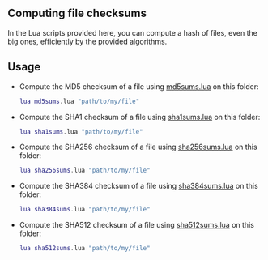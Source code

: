 ## Computing file checksums

In the Lua scripts provided here, you can compute a hash of files, even the big ones, efficiently by the provided algorithms.

## Usage

* Compute the MD5 checksum of a file using [md5sums.lua](./md5sums.lua) on this folder:
    ```lua
    lua md5sums.lua "path/to/my/file"
    ```

* Compute the SHA1 checksum of a file using [sha1sums.lua](./sha1sums.lua) on this folder:
    ```lua
    lua sha1sums.lua "path/to/my/file"
    ```

* Compute the SHA256 checksum of a file using [sha256sums.lua](./sha256sums.lua) on this folder:
    ```lua
    lua sha256sums.lua "path/to/my/file"
    ```

* Compute the SHA384 checksum of a file using [sha384sums.lua](./sha384sums.lua) on this folder:
    ```lua
    lua sha384sums.lua "path/to/my/file"
    ```

* Compute the SHA512 checksum of a file using [sha512sums.lua](./sha512sums.lua) on this folder:
    ```lua
    lua sha512sums.lua "path/to/my/file"
    ```
